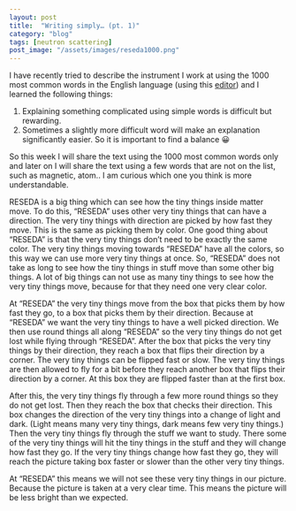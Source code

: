 ```yaml
---
layout: post
title:  "Writing simply… (pt. 1)"
category: "blog"
tags: [neutron scattering]
post_image: "/assets/images/reseda1000.png"
---
```

I have recently tried to describe the instrument I work at using the 1000 most common words in the English language (using this [editor](https://splasho.com/upgoer5/ )) and I learned the following things:

1. Explaining something complicated using simple words is difficult but rewarding.
2. Sometimes a slightly more difficult word will make an explanation significantly easier. So it is important to find a balance 😀

So this week I will share the text using the 1000 most common words only and later on I will share the text using a few words that are not on the list, such as magnetic, atom.. I am curious which one you think is more understandable. 


RESEDA is a big thing which can see how the tiny things inside matter move. To do this, “RESEDA” uses other very tiny things that can have a direction.
The very tiny things with direction are picked by how fast they move. This is the same as picking them by color. One good thing about “RESEDA” is that the very tiny things don’t need to be exactly the same color. The very tiny things moving towards “RESEDA” have all the colors, so this way we can use more very tiny things at once. So, “RESEDA” does not take as long to see how the tiny things in stuff move than some other big things. A lot of big things can not use as many tiny things to see how the very tiny things move, because for that they need one very clear color.

At “RESEDA” the very tiny things move from the box that picks them by how fast they go, to a box that picks them by their direction. Because at “RESEDA” we want the very tiny things to have a well picked direction. We then use round things all along “RESEDA” so the very tiny things do not get lost while flying through “RESEDA”.
After the box that picks the very tiny things by their direction, they reach a box that flips their direction by a corner. The very tiny things can be flipped fast or slow.
The very tiny things are then allowed to fly for a bit before they reach another box that flips their direction by a corner. At this box they are flipped faster than at the first box.

After this, the very tiny things fly through a few more round things so they do not get lost.
Then they reach the box that checks their direction. This box changes the direction of the very tiny things into a change of light and dark.
(Light means many very tiny things, dark means few very tiny things.) Then the very tiny things fly through the stuff we want to study.
There some of the very tiny things will hit the tiny things in the stuff and they will change how fast they go. If the very tiny things change how fast they go, they will reach the picture taking box faster or slower than the other very tiny things.

At “RESEDA” this means we will not see these very tiny things in our picture. Because the picture is taken at a very clear time. This means the picture will be less bright than we expected.

